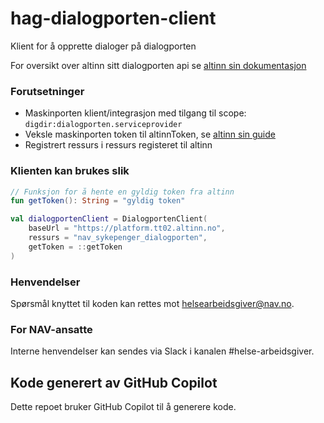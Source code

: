 # hag-dialogporten-client

Klient for å opprette dialoger på dialogporten

For oversikt over altinn sitt dialogporten api se [altinn sin dokumentasjon](https://docs.altinn.studio/dialogporten/reference/openapi/)

### Forutsetninger
- Maskinporten klient/integrasjon med tilgang til scope: `digdir:dialogporten.serviceprovider`
- Veksle maskinporten token til altinnToken, se [altinn sin guide](https://docs.altinn.studio/api/scenarios/authentication/#exchange-of-jwt-token)
- Registrert ressurs i ressurs registeret til altinn

### Klienten kan brukes slik
```kt
// Funksjon for å hente en gyldig token fra altinn
fun getToken(): String = "gyldig token"

val dialogportenClient = DialogportenClient(
    baseUrl = "https://platform.tt02.altinn.no",
    ressurs = "nav_sykepenger_dialogporten",
    getToken = ::getToken
)

```
### Henvendelser

Spørsmål knyttet til koden kan rettes mot <helsearbeidsgiver@nav.no>.

### For NAV-ansatte

Interne henvendelser kan sendes via Slack i kanalen #helse-arbeidsgiver.

## Kode generert av GitHub Copilot

Dette repoet bruker GitHub Copilot til å generere kode.
